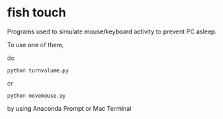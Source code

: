 # fish touch

Programs used to simulate mouse/keyboard activity to prevent PC asleep. 

To use one of them, 

do

`python turnvolume.py`

or 

`python movemouse.py`

by using Anaconda Prompt or Mac Terminal

